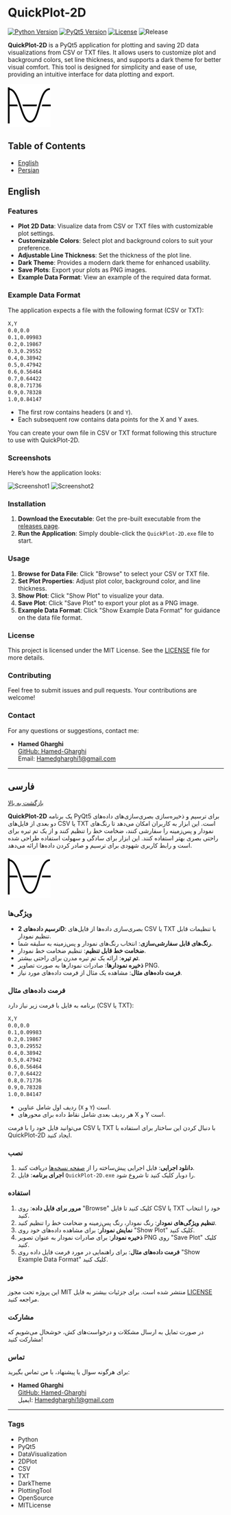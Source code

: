 # QuickPlot-2D

[![Python Version](https://img.shields.io/badge/Python-3.7%2B-blue)](https://www.python.org/)
[![PyQt5 Version](https://img.shields.io/badge/PyQt5-5.15.7-green)](https://www.riverbankcomputing.com/software/pyqt/intro)
[![License](https://img.shields.io/badge/license-MIT-green)](LICENSE)
![Release](https://img.shields.io/github/release/Hamed-Gharghi/QuickPlot-2D.svg)

**QuickPlot-2D** is a PyQt5 application for plotting and saving 2D data visualizations from CSV or TXT files. It allows users to customize plot and background colors, set line thickness, and supports a dark theme for better visual comfort. This tool is designed for simplicity and ease of use, providing an intuitive interface for data plotting and export.

![QuickPlot-2D](icon.png)

## Table of Contents

- [English](#english)
- [Persian](#فارسی)

## English

### Features

- **Plot 2D Data**: Visualize data from CSV or TXT files with customizable plot settings.
- **Customizable Colors**: Select plot and background colors to suit your preference.
- **Adjustable Line Thickness**: Set the thickness of the plot line.
- **Dark Theme**: Provides a modern dark theme for enhanced usability.
- **Save Plots**: Export your plots as PNG images.
- **Example Data Format**: View an example of the required data format.

### Example Data Format

The application expects a file with the following format (CSV or TXT):

```
X,Y
0.0,0.0
0.1,0.09983
0.2,0.19867
0.3,0.29552
0.4,0.38942
0.5,0.47942
0.6,0.56464
0.7,0.64422
0.8,0.71736
0.9,0.78328
1.0,0.84147
```

- The first row contains headers (`X` and `Y`).
- Each subsequent row contains data points for the X and Y axes.

You can create your own file in CSV or TXT format following this structure to use with QuickPlot-2D.

### Screenshots

Here’s how the application looks:

![Screenshot1](screenshots/screenshot1.png)
![Screenshot2](screenshots/screenshot2.png)

### Installation

1. **Download the Executable**: Get the pre-built executable from the [releases page](https://github.com/Hamed-Gharghi/QuickPlot-2D/releases).
2. **Run the Application**: Simply double-click the `QuickPlot-2D.exe` file to start.

### Usage

1. **Browse for Data File**: Click "Browse" to select your CSV or TXT file.
2. **Set Plot Properties**: Adjust plot color, background color, and line thickness.
3. **Show Plot**: Click "Show Plot" to visualize your data.
4. **Save Plot**: Click "Save Plot" to export your plot as a PNG image.
5. **Example Data Format**: Click "Show Example Data Format" for guidance on the data file format.

### License

This project is licensed under the MIT License. See the [LICENSE](LICENSE) file for more details.

### Contributing

Feel free to submit issues and pull requests. Your contributions are welcome!

### Contact

For any questions or suggestions, contact me:

- **Hamed Gharghi**  
  [GitHub: Hamed-Gharghi](https://github.com/Hamed-Gharghi)  
  Email: [Hamedgharghi1@gmail.com](mailto:Hamedgharghi1@gmail.com)

---

## فارسی

[بازگشت به بالا](#table-of-contents)

**QuickPlot-2D** یک برنامه PyQt5 برای ترسیم و ذخیره‌سازی بصری‌سازی‌های داده‌های دو بعدی از فایل‌های CSV یا TXT است. این ابزار به کاربران امکان می‌دهد تا رنگ‌های نمودار و پس‌زمینه را سفارشی کنند، ضخامت خط را تنظیم کنند و از یک تم تیره برای راحتی بصری بهتر استفاده کنند. این ابزار برای سادگی و سهولت استفاده طراحی شده است و رابط کاربری شهودی برای ترسیم و صادر کردن داده‌ها ارائه می‌دهد.

![QuickPlot-2D](icon.png)

### ویژگی‌ها

- **ترسیم داده‌های 2D**: بصری‌سازی داده‌ها از فایل‌های CSV یا TXT با تنظیمات قابل تنظیم نمودار.
- **رنگ‌های قابل سفارشی‌سازی**: انتخاب رنگ‌های نمودار و پس‌زمینه به سلیقه شما.
- **ضخامت خط قابل تنظیم**: تنظیم ضخامت خط نمودار.
- **تم تیره**: ارائه یک تم تیره مدرن برای راحتی بیشتر.
- **ذخیره نمودارها**: صادرات نمودارها به صورت تصاویر PNG.
- **فرمت داده‌های مثال**: مشاهده یک مثال از فرمت داده‌های مورد نیاز.

### فرمت داده‌های مثال

برنامه به فایل با فرمت زیر نیاز دارد (CSV یا TXT):

```
X,Y
0.0,0.0
0.1,0.09983
0.2,0.19867
0.3,0.29552
0.4,0.38942
0.5,0.47942
0.6,0.56464
0.7,0.64422
0.8,0.71736
0.9,0.78328
1.0,0.84147
```

- ردیف اول شامل عناوین (`X` و `Y`) است.
- هر ردیف بعدی شامل نقاط داده برای محورهای X و Y است.

می‌توانید فایل خود را با فرمت CSV یا TXT با دنبال کردن این ساختار برای استفاده با QuickPlot-2D ایجاد کنید.

### نصب

1. **دانلود اجرایی**: فایل اجرایی پیش‌ساخته را از [صفحه نسخه‌ها](https://github.com/Hamed-Gharghi/QuickPlot-2D/releases) دریافت کنید.
2. **اجرای برنامه**: فایل `QuickPlot-2D.exe` را دوبار کلیک کنید تا شروع شود.

### استفاده

1. **مرور برای فایل داده**: روی "Browse" کلیک کنید تا فایل CSV یا TXT خود را انتخاب کنید.
2. **تنظیم ویژگی‌های نمودار**: رنگ نمودار، رنگ پس‌زمینه و ضخامت خط را تنظیم کنید.
3. **نمایش نمودار**: برای مشاهده داده‌های خود روی "Show Plot" کلیک کنید.
4. **ذخیره نمودار**: برای صادرات نمودار به عنوان تصویر PNG روی "Save Plot" کلیک کنید.
5. **فرمت داده‌های مثال**: برای راهنمایی در مورد فرمت فایل داده روی "Show Example Data Format" کلیک کنید.

### مجوز

این پروژه تحت مجوز MIT منتشر شده است. برای جزئیات بیشتر به فایل [LICENSE](LICENSE) مراجعه کنید.

### مشارکت

در صورت تمایل به ارسال مشکلات و درخواست‌های کش، خوشحال می‌شویم که مشارکت کنید!

### تماس

برای هرگونه سوال یا پیشنهاد، با من تماس بگیرید:

- **Hamed Gharghi**  
  [GitHub: Hamed-Gharghi](https://github.com/Hamed-Gharghi)  
  ایمیل: [Hamedgharghi1@gmail.com](mailto:Hamedgharghi1@gmail.com)

---

### Tags

- Python
- PyQt5
- DataVisualization
- 2DPlot
- CSV
- TXT
- DarkTheme
- PlottingTool
- OpenSource
- MITLicense

